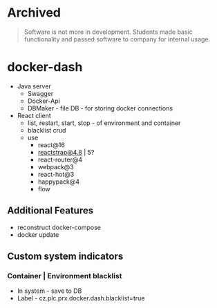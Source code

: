 # Archived
> Software is not more in development. Students made basic functionality and passed software to company for internal usage.


# docker-dash

 - Java server
    - Swagger
    - Docker-Api
    - DBMaker - file DB - for storing docker connections  
 - React client
    - list, restart, start, stop - of environment and container
    - blacklist crud
    - use
        - react@16
        - reactstrap@4.8 | 5?
        - react-router@4
        - webpack@3
        - react-hot@3
        - happypack@4
        - flow

## Additional Features
 
 - reconstruct docker-compose
 - docker update
 
 
## Custom system indicators

### Container | Environment blacklist

 - In system - save to DB
 - Label - cz.plc.prx.docker.dash.blacklist=true

